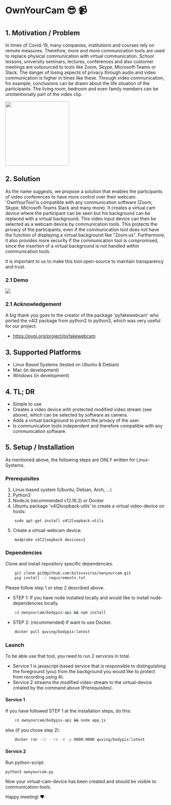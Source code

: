 # OwnYourCam :sunglasses: :video_camera:


## 1. Motivation / Problem
In times of Covid-19, many companies, institutions and courses rely on remote measures. Therefore, more and more communication tools are used to replace physical communication with virtual communication. School lessons, university seminars, lectures, conferences and also customer meetings are outsourced to tools like Zoom, Skype, Microsoft-Teams or Slack. The danger of losing aspects of privacy through audio and video communication is higher in times like these. Through video communication, for example, conclusions can be drawn about the life situation of the participants: The living room, bedroom and even family members can be unintentionally part of the video clip.

<img src="https://i.imgur.com/AcEx6DU.png" width="200"/>

## 2. Solution
As the name suggests, we propose a solution that enables the participants of video conferences to have more control over their webcam. 'OwnYourTool'is compatible with any communication software (Zoom, Skype, Microsoft-Teams Slack and many more). It creates a virtual cam device where the participant can be seen but his background can be replaced with a virtual background. This video input device can then be selected as a webcam device by communication tools. This protects the privacy of the participants, even if the communication tool does not have the function of displaying a virtual background like "Zoom.us". Furthermore, it also provides more security if the communication tool is compromised, since the insertion of a virtual background is not handled within communication tools.

It is important to us to make this tool open-source to maintain transparency and trust.


### 2.1 Demo
![](https://i.imgur.com/PJYUiPv.png)

### 2.1 Acknowledgement
A big thank you goes to the creator of the package 'pyfakewebcam' who ported the v4l2 package from python2 to python3, which was very useful for our project.
* https://pypi.org/project/pyfakewebcam

## 3. Supported Platforms
- Linux Based Systems (tested on Ubuntu & Debian)
- Mac (in development)
- Windows (in development)

## 4. TL; DR
- Simple to use
- Creates a video device with protected modified video stream (see above), which can be selected by software as camera.
- Adds a virtual background to protect the privacy of the user.
- Is communication tools independent and therefore compatible with any communication software.


## 5. Setup / Installation
As mentioned above, the following steps are ONLY written for Linux-Systems.

### Prerequisites
1. Linux-based system (Ubuntu, Debian, Arch, ...)
2. Python3
3. NodeJs (recommended v12.16.2) or Docker
4. Ubuntu package 'v4l2loopback-utils' to create a virtual video-device on hosts:
```
    sudo apt-get install v4l2loopback-utils
```
5. Create a virtual-webcam device:
```
    modprobe v4l2loopback devices=1
```

### Dependencies
Clone and install repository specific dependencies.
```bash
    git clone git@github.com:bitsvsvirus/ownyourcam.git
    pip install -r requirements.txt
```
Please follow step 1 or step 2 described above.
- STEP 1: If you have node installed locally and would like to install node-dependencies locally.
```bash
    cd ownyourcam/bodypix-api && npm install
```
- STEP 2: (recommended) If want to use Docker.
``` bash
    docker pull quving/bodypix:latest
```

### Launch
To be able use that tool, you need to run 2 services in total. 
- Service 1 is javascript-based service that is responsible to distinguishing the foreground (you) from the background you would like to protect from recording using AI. 
- Service 2 streams the modified video-stream to the virtual-device created by the command above (Prerequisites).
#### Service 1
If you have followed STEP 1 at the installation steps, do this:
```bash
    cd ownyourcam/bodypix-api && node app.js
```
else (if you chose step 2):
``` bash
    docker run -it --rm -d -p 9000:9000 quving/bodypix:latest
```

#### Service 2
Run python-script.
```
python3 ownyourcam.py
```

Now your virtual-cam-device has been created and should be visible to communication-tools. 


Happy meeting! :heart:

